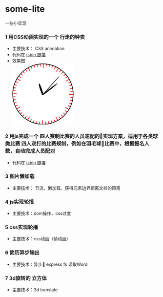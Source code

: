 # some-lite
一些小实现
### 1 用CSS动画实现的一个 行走的钟表
* 主要技术： CSS animation
* 代码在 [jsbin 链接](http://jsbin.com/sujocexuyi/edit?html,css,js,output)
* 效果图<br/>
![](./clock/clock.png)
### 2 用js完成一个 四人赛制比赛的人员速配的实现方案，适用于各类球类比赛 四人双打的比赛规制，例如在羽毛球比赛中，根据报名人数，自动完成人员配对
* 代码在 [jsbin 链接](http://jsbin.com/casedajove/edit?html,console,output)
### 3 图片懒加载
* 主要技术： 节流、懒加载、获得元素边界距离文档的距离
### 4 js实现轮播
* 主要技术：dom操作，css过度
### 5 css实现轮播
* 主要技术：css动画（帧动画）
### 6 简历异步输出
* 主要技术：异步 express fs 读取Word
### 7 3d旋转的 立方体
* 主要技术：3d translate